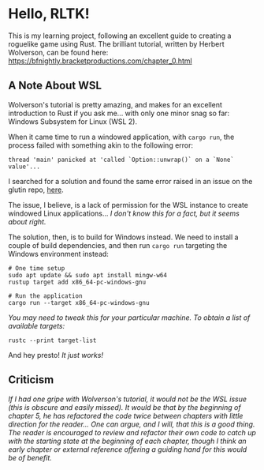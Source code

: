 # Hello, RLTK!

This is my learning project, following an excellent guide to creating a roguelike game using Rust. The brilliant tutorial, written by Herbert Wolverson, can be found here: https://bfnightly.bracketproductions.com/chapter_0.html

## A Note About WSL

Wolverson's tutorial is pretty amazing, and makes for an excellent introduction to Rust if you ask me... with only one minor snag so far: Windows Subsystem for Linux (WSL 2).

When it came time to run a windowed application, with `cargo run`, the process failed with something akin to the following error:

```
thread 'main' panicked at 'called `Option::unwrap()` on a `None` value'...
```

I searched for a solution and found the same error raised in an issue on the glutin repo, [here](https://github.com/rust-windowing/glutin/issues/1399).

The issue, I believe, is a lack of permission for the WSL instance to create windowed Linux applications... _I don't know this for a fact, but it seems about right._

The solution, then, is to build for Windows instead. We need to install a couple of build dependencies, and then run `cargo run` targeting the Windows environment instead:

```shell
# One time setup
sudo apt update && sudo apt install mingw-w64
rustup target add x86_64-pc-windows-gnu

# Run the application
cargo run --target x86_64-pc-windows-gnu
```

_You may need to tweak this for your particular machine. To obtain a list of available targets:_

```shell
rustc --print target-list
```

And hey presto! _It just works!_

## Criticism

_If I had one gripe with Wolverson's tutorial, it would not be the WSL issue (this is obscure and easily missed). It would be that by the beginning of chapter 5, he has refactored the code twice between chapters with little direction for the reader... One can argue, and I will, that this is a good thing. The reader is encouraged to review and refactor their own code to catch up with the starting state at the beginning of each chapter, though I think an early chapter or external reference offering a guiding hand for this would be of benefit._
